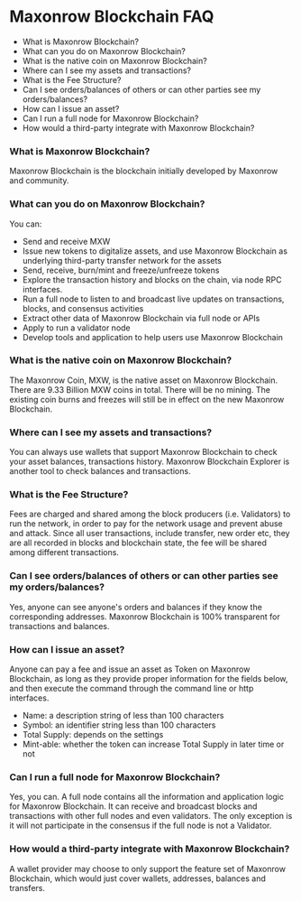 # Maxonrow Blockchain FAQ
* What is Maxonrow Blockchain?
* What can you do on Maxonrow Blockchain?
* What is the native coin on Maxonrow Blockchain?
* Where can I see my assets and transactions?
* What is the Fee Structure?
* Can I see orders/balances of others or can other parties see my orders/balances?
* How can I issue an asset?
* Can I run a full node for Maxonrow Blockchain?
* How would a third-party integrate with Maxonrow Blockchain?


### What is Maxonrow Blockchain?
Maxonrow Blockchain is the blockchain initially developed by Maxonrow and community.

### What can you do on Maxonrow Blockchain?
You can:

* Send and receive MXW
* Issue new tokens to digitalize assets, and use Maxonrow Blockchain as underlying
    third-party transfer network for the assets
* Send, receive, burn/mint and freeze/unfreeze tokens
* Explore the transaction history and blocks on the chain, via node RPC interfaces.
* Run a full node to listen to and broadcast live updates on transactions, blocks, and consensus activities
* Extract other data of Maxonrow Blockchain via full node or APIs
* Apply to run a validator node
* Develop tools and application to help users use Maxonrow Blockchain 

### What is the native coin on Maxonrow Blockchain?
The Maxonrow Coin, MXW, is the native asset on Maxonrow Blockchain. There are 9.33 Billion MXW coins in total. There will be no mining. The existing coin burns and freezes will still be in effect on the new Maxonrow Blockchain.

### Where can I see my assets and transactions?
You can always use wallets that support Maxonrow Blockchain to check your asset balances, transactions history. Maxonrow Blockchain Explorer is another tool to check balances and transactions.

### What is the Fee Structure?
Fees are charged and shared among the block producers (i.e. Validators) to run the network, in order to pay for the network usage and prevent abuse and attack. Since all user transactions, include transfer, new order etc, they are all recorded in blocks and blockchain state, the fee will be shared among different transactions. 

### Can I see orders/balances of others or can other parties see my orders/balances?
Yes, anyone can see anyone's orders and balances if they know the corresponding addresses. Maxonrow Blockchain is 100% transparent for transactions and balances.

### How can I issue an asset?
Anyone can pay a fee and issue an asset as Token on Maxonrow Blockchain, as long as they provide proper information for the fields below, and then execute the command through the command line or http interfaces.

* Name: a description string of less than 100 characters
* Symbol: an identifier string less than 100 characters
* Total Supply: depends on the settings
* Mint-able: whether the token can increase Total Supply in later time or not

### Can I run a full node for Maxonrow Blockchain?
Yes, you can. A full node contains all the information and application logic for Maxonrow Blockchain. It can receive and broadcast blocks and transactions with other full nodes and even validators. The only exception is it will not participate in the consensus if the full node is not a Validator.


### How would a third-party integrate with Maxonrow Blockchain?
A wallet provider may choose to only support the feature set of Maxonrow Blockchain, which would just cover wallets, addresses, balances and transfers.



